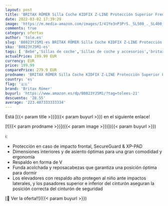 ```yaml
---
layout: post
title: 'BRITAX RÖMER Silla Coche KIDFIX Z-LINE Protección Superior Frente a Impactos Frontales Niño de 15 a 36 kg Grupo 2/3 de 3 5 a 12 Años  Cosmos Black'
date: 2022-03-02 17:39:29
image: 'https://m.media-amazon.com/images/I/41Ye3nP3PrS._SL500_._SL400_.jpg'
comments: true
category: ofertas
author: 'tole.es'
slug: 'B0823YJ5M1-es BRITAX RÖMER Silla Coche KIDFIX Z-LINE Protección Superior...'
sku: 'B0823YJ5M1-es'
tags: [ 'Bebé','Sillas de coche','Sillas de coche y accesorios','britax römer','römer', ]
actualPrice: 199.99 EUR
currency: EUR
price: 199.99
comparePrice: 279.9 EUR
prodname: 'BRITAX RÖMER Silla Coche KIDFIX Z-LINE Protección Superior Frente a Impactos Frontales Niño de 15 a 36 kg Grupo 2/3 de 3 5 a 12 Años  Cosmos Black'
country: 'es'
flag: '🇪🇸'
brand: 'Britax Römer'
buyurl: 'https://www.amazon.es/dp/B0823YJ5M1/?tag=tolees-21'
descuento: '28.55'
average: '223.487333333334'
---
```


Está [{{< param title >}}]({{< param buyurl >}}) en el siguiente enlace!

[![{{< param prodname >}}]({{< param image >}})]({{< param buyurl >}})

ℹ️:

- Protección en caso de impacto frontal, SecureGuard & XP-PAD
- Dimensiones interiores y de asiento óptimas para una gran comodidad y ergonomía
- Respaldo en forma de V
- Funda acolchada y reposacabezas que garantiza una posición óptima para dormir
- Los elevadores con respaldo alto protegen al niño ante impactos laterales, y los pasadores superior e inferior del cinturón aseguran la posición correcta del cinturón de seguridad

[🛒 Ver la oferta!!]({{< param buyurl >}})

